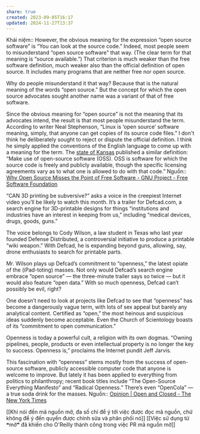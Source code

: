 ```yaml
---
share: true
created: 2023-09-05T16:17
updated: 2024-11-27T13:37
---
```

Khái niệm:: 
However, the obvious meaning for the expression “open source software” is “You can look at the source code.” Indeed, most people seem to misunderstand “open source software” that way. (The clear term for that meaning is “source available.”) That criterion is much weaker than the free software definition, much weaker also than the official definition of open source. It includes many programs that are neither free nor open source.

Why do people misunderstand it that way? Because that is the natural meaning of the words “open source.” But the concept for which the open source advocates sought another name was a variant of that of free software.

Since the obvious meaning for “open source” is not the meaning that its advocates intend, the result is that most people misunderstand the term. According to writer Neal Stephenson, “Linux is ‘open source’ software meaning, simply, that anyone can get copies of its source code files.” I don't think he deliberately sought to reject or dispute the official definition. I think he simply applied the conventions of the English language to come up with a meaning for the term. The [state of Kansas](https://web.archive.org/web/20001011193422/http://da.state.ks.us/ITEC/TechArchPt6ver80.pdf) published a similar definition: “Make use of open-source software (OSS). OSS is software for which the source code is freely and publicly available, though the specific licensing agreements vary as to what one is allowed to do with that code.”
Nguồn:: [Why Open Source Misses the Point of Free Software - GNU Project - Free Software Foundation](https://www.gnu.org/philosophy/open-source-misses-the-point.html)


“CAN 3D printing be subversive?” asks a voice in the creepiest Internet video you’ll be likely to watch this month. It’s a trailer for Defcad.com, a search engine for 3D-printable designs for things “institutions and industries have an interest in keeping from us,” including “medical devices, drugs, goods, guns.”

The voice belongs to Cody Wilson, a law student in Texas who last year founded Defense Distributed, a controversial initiative to produce a printable “wiki weapon.” With Defcad, he is expanding beyond guns, allowing, say, drone enthusiasts to search for printable parts.

Mr. Wilson plays up Defcad’s commitment to “openness,” the latest opiate of the (iPad-toting) masses. Not only would Defcad’s search engine embrace “open source” — the three-minute trailer says so twice — but it would also feature “open data.” With so much openness, Defcad can’t possibly be evil, right?

One doesn’t need to look at projects like Defcad to see that “openness” has become a dangerously vague term, with lots of sex appeal but barely any analytical content. Certified as “open,” the most heinous and suspicious ideas suddenly become acceptable. Even the Church of Scientology boasts of its “commitment to open communication.”

Openness is today a powerful cult, a religion with its own dogmas. “Owning pipelines, people, products or even intellectual property is no longer the key to success. Openness is,” proclaims the Internet pundit Jeff Jarvis.

This fascination with “openness” stems mostly from the success of open-source software, publicly accessible computer code that anyone is welcome to improve. But lately it has been applied to everything from politics to philanthropy; recent book titles include “The Open-Source Everything Manifesto” and “Radical Openness.” There’s even “OpenCola” — a true soda drink for the masses.
Nguồn:: [Opinion | Open and Closed - The New York Times](https://www.nytimes.com/2013/03/17/opinion/sunday/morozov-open-and-closed.html)

[[Khi nói đến mã nguồn mở, đa số chỉ để ý tới việc được đọc mã nguồn, chứ không để ý đến quyền được chỉnh sửa và phân phối nó]]
[[Việc sử dụng từ ❝mở❞ đã khiến cho O'Reilly thành công trong việc PR mã nguồn mở]] 